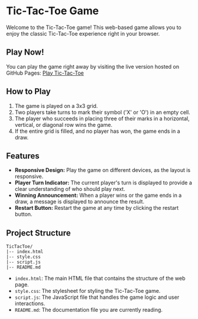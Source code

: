 # Tic-Tac-Toe Game

Welcome to the Tic-Tac-Toe game! This web-based game allows you to enjoy the classic Tic-Tac-Toe experience right in your browser.

## Play Now!

You can play the game right away by visiting the live version hosted on GitHub Pages: [Play Tic-Tac-Toe](https://sudhan606.github.io/TicTacToe/)

## How to Play

1. The game is played on a 3x3 grid.
2. Two players take turns to mark their symbol ('X' or 'O') in an empty cell.
3. The player who succeeds in placing three of their marks in a horizontal, vertical, or diagonal row wins the game.
4. If the entire grid is filled, and no player has won, the game ends in a draw.

## Features

- **Responsive Design:** Play the game on different devices, as the layout is responsive.
- **Player Turn Indicator:** The current player's turn is displayed to provide a clear understanding of who should play next.
- **Winning Announcement:** When a player wins or the game ends in a draw, a message is displayed to announce the result.
- **Restart Button:** Restart the game at any time by clicking the restart button.

## Project Structure

```
TicTacToe/
|-- index.html
|-- style.css
|-- script.js
|-- README.md
```

- `index.html`: The main HTML file that contains the structure of the web page.
- `style.css`: The stylesheet for styling the Tic-Tac-Toe game.
- `script.js`: The JavaScript file that handles the game logic and user interactions.
- `README.md`: The documentation file you are currently reading.

